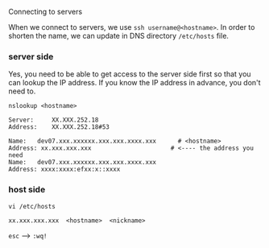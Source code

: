 Connecting to servers

When we connect to servers, we use `ssh username@<hostname>`. In order to shorten the name, we can update in DNS directory `/etc/hosts` file. 

### server side
Yes, you need to be able to get access to the server side first so that you can lookup the IP address. If you know the IP address in advance, you don't need to. 
```
nslookup <hostname>

Server:		XX.XXX.252.18
Address:	XX.XXX.252.18#53

Name:	dev07.xxx.xxxxxx.xxx.xxx.xxxx.xxx      # <hostname>
Address: xx.xxx.xxx.xxx                      # <---- the address you need
Name:	dev07.xxx.xxxxxx.xxx.xxx.xxxx.xxx
Address: xxxx:xxxx:efxx:x::xxxx
```

### host side
```
vi /etc/hosts

xx.xxx.xxx.xxx  <hostname>  <nickname>
```

`esc` --> `:wq!`
